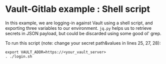 # Vault-Gitlab example : Shell script

In this example, we are logging-in against Vault using a shell script, and exporting three variables to our
environment. `jq.py` helps us to retrieve secrets in JSON payload, but could be discarded using some good ol' grep.

To run this script (note: change your secret path&values in lines 25, 27, 28):
```shell
export VAULT_ADDR=https://<your_vault_server>
. ./login.sh
```